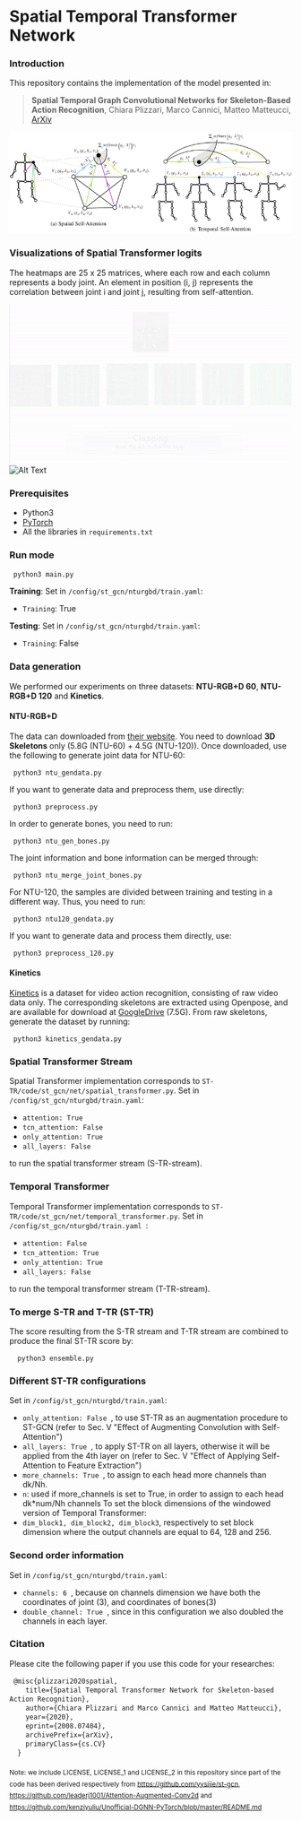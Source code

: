 # Spatial Temporal Transformer Network

### Introduction
This repository contains the implementation of the model presented in:

> **Spatial Temporal Graph Convolutional Networks for Skeleton-Based Action Recognition**, Chiara Plizzari, Marco Cannici, Matteo Matteucci, [ArXiv](https://arxiv.org/abs/2008.07404)

![Alt Text](IMG.png)

### Visualizations of Spatial Transformer logits

The heatmaps are 25 x 25 matrices, where each row and each column represents a body joint. An element in position (i, j) represents the correlation between joint i and joint j, resulting from self-attention.

![Alt Text](ezgif.com-video-to-gif-2.gif)![Alt Text](ezgif.com-video-to-gif.gif)

### Prerequisites
- Python3
- [PyTorch](http://pytorch.org)
- All the libraries in <code>requirements.txt</code>

### Run mode
<pre><code> python3 main.py </pre></code>

**Training**:
Set in <code>/config/st_gcn/nturgbd/train.yaml</code>:
- <code>Training</code>: True

**Testing**:
Set in <code>/config/st_gcn/nturgbd/train.yaml</code>:
- <code>Training</code>: False

### Data generation
We performed our experiments on three datasets: **NTU-RGB+D 60**, **NTU-RGB+D 120** and **Kinetics**. 
#### NTU-RGB+D
The data can downloaded from [their website](http://rose1.ntu.edu.sg/datasets/actionrecognition.asp). You need to download **3D Skeletons** only (5.8G (NTU-60) + 4.5G (NTU-120)). Once downloaded, use the following to generate joint data for NTU-60:
<pre><code> python3 ntu_gendata.py </pre></code>
If you want to generate data and preprocess them, use directly:
<pre><code> python3 preprocess.py </pre></code>
In order to generate bones, you need to run: 
<pre><code> python3 ntu_gen_bones.py </pre></code>
The joint information and bone information can be merged through:
<pre><code> python3 ntu_merge_joint_bones.py </pre></code>

For NTU-120, the samples are divided between training and testing in a different way. Thus, you need to run: 
<pre><code> python3 ntu120_gendata.py </pre></code>
If you want to generate data and process them directly, use: 
<pre><code> python3 preprocess_120.py </pre></code>


#### Kinetics

[Kinetics](https://deepmind.com/research/open-source/open-source-datasets/kinetics/) is a dataset for video action recognition, consisting of raw video data only. The corresponding skeletons are extracted using Openpose, and are available for download at [GoogleDrive](https://drive.google.com/open?id=1SPQ6FmFsjGg3f59uCWfdUWI-5HJM_YhZ) (7.5G). 
From raw skeletons, generate the dataset by running:
<pre><code> python3 kinetics_gendata.py </pre></code>

### Spatial Transformer Stream
Spatial Transformer implementation corresponds to <code>ST-TR/code/st_gcn/net/spatial_transformer.py</code>.
Set in <code>/config/st_gcn/nturgbd/train.yaml</code>:
- <code>attention: True</code>
- <code>tcn_attention: False</code>
- <code>only_attention: True</code>
- <code>all_layers: False</code>

to run the spatial transformer stream (S-TR-stream).

### Temporal Transformer 
Temporal Transformer implementation corresponds to <code>ST-TR/code/st_gcn/net/temporal_transformer.py</code>.
Set in <code>/config/st_gcn/nturgbd/train.yaml </code>:
- <code>attention: False</code>
- <code>tcn_attention: True</code>
- <code>only_attention: True</code>
- <code>all_layers: False</code>

to run the temporal transformer stream (T-TR-stream).

### To merge S-TR and T-TR (ST-TR)
The score resulting from the S-TR stream and T-TR stream are combined to produce the final ST-TR score by: 
<pre><code>  python3 ensemble.py </pre></code>

### Different ST-TR configurations
Set in <code>/config/st_gcn/nturgbd/train.yaml</code>:
- <code>only_attention: False </code>, to use ST-TR as an augmentation procedure to ST-GCN (refer to Sec. V "Effect of Augmenting Convolution with Self-Attention")
- <code>all_layers: True </code>, to apply ST-TR on all layers, otherwise it will be applied from the 4th layer on (refer to Sec. V "Effect of Applying Self-Attention to Feature Extraction")
- <code>more_channels: True </code>, to assign to each head more channels than dk/Nh.
- <code>n</code>: used if more_channels is set to True, in order to assign to each head dk*num/Nh channels
To set the block dimensions of the windowed version of Temporal Transformer:
- <code>dim_block1, dim_block2, dim_block3</code>, respectively to set block dimension where the output channels are equal to 64, 128 and 256.

### Second order information
Set in <code>/config/st_gcn/nturgbd/train.yaml</code>:
- <code>channels: 6 </code>, because on channels dimension we have both the coordinates of joint (3), and coordinates of bones(3)
- <code>double_channel: True </code>, since in this configuration we also doubled the channels in each layer.

 



### Citation 
Please cite the following paper if you use this code for your researches:

<pre><code> @misc{plizzari2020spatial,
    title={Spatial Temporal Transformer Network for Skeleton-based Action Recognition},
    author={Chiara Plizzari and Marco Cannici and Matteo Matteucci},
    year={2020},
    eprint={2008.07404},
    archivePrefix={arXiv},
    primaryClass={cs.CV}
  }
</pre></code>
<sub> Note: we include LICENSE, LICENSE_1 and LICENSE_2 in this repository since part of the code has been derived respectively
from https://github.com/yysijie/st-gcn, https://github.com/leaderj1001/Attention-Augmented-Conv2d
and https://github.com/kenziyuliu/Unofficial-DGNN-PyTorch/blob/master/README.md </sub> 
